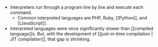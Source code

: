 - Interpreters run through a program line by line and execute each command.
    - Common interpreted languages are PHP, Ruby, [[Python]], and [[JavaScript]] .
- Interpreted languages were once significantly slower than [[compiled language]]s. But, with the development of [[just-in-time compilation | JIT compilation]], that gap is shrinking.